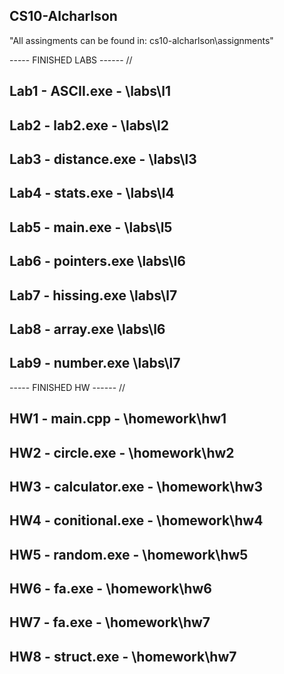 ## CS10-Alcharlson
"All assingments can be found in: cs10-alcharlson\assignments\"

----- FINISHED LABS ------
//

Lab1 - ASCII.exe - \labs\l1
---
Lab2 - lab2.exe - \labs\l2
---
Lab3 - distance.exe - \labs\l3
--- 
Lab4 - stats.exe - \labs\l4
--- 
Lab5 - main.exe - \labs\l5
--- 
Lab6 - pointers.exe \labs\l6
--- 
Lab7 - hissing.exe \labs\l7
--- 
Lab8 - array.exe \labs\l6
--- 
Lab9 - number.exe \labs\l7
--- 

----- FINISHED HW  ------
//

HW1 - main.cpp - \homework\hw1
---
HW2 - circle.exe - \homework\hw2
---
HW3 - calculator.exe - \homework\hw3 
---
HW4 - conitional.exe - \homework\hw4
---
HW5 - random.exe - \homework\hw5 
---
HW6 - fa.exe - \homework\hw6 
---
HW7 - fa.exe - \homework\hw7 
---
HW8 - struct.exe - \homework\hw7 
---